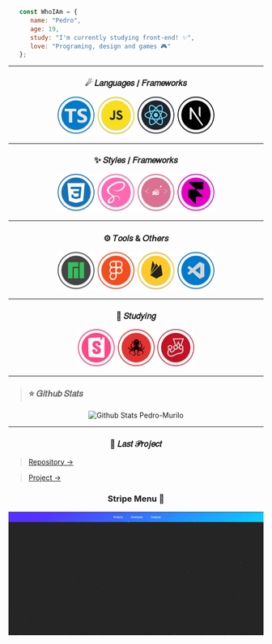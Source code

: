 ```jsx
   const WhoIAm = {
      name: "Pedro",
      age: 19,
      study: "I'm currently studying front-end! ✨",
      love: "Programing, design and games 🎮"
   };
```

---
<h3 align="center">☄ 𝐿𝑎𝑛𝑔𝑢𝑎𝑔𝑒𝑠 / 𝐹𝑟𝑎𝑚𝑒𝑤𝑜𝑟𝑘𝑠</h3>

<p align="center">

  <img width="75px"  alt="Typescript" src="https://github.com/Pedro-Murilo/Pedro-Murilo/blob/main/.github/typescript-icon.svg" />

  <img width="75px" alt="JavaScript" src="https://github.com/Pedro-Murilo/Pedro-Murilo/blob/main/.github/js-icon.svg"/>

  <img width="75px" alt="React JS" src="https://github.com/Pedro-Murilo/Pedro-Murilo/blob/main/.github/react-icon.svg" />

  <img width="75px" alt="Next JS" src="https://github.com/Pedro-Murilo/Pedro-Murilo/blob/main/.github/nextjs-icon.svg"/>

</p>

---
<h3 align="center">✨ 𝑆𝑡𝑦𝑙𝑒𝑠 / 𝐹𝑟𝑎𝑚𝑒𝑤𝑜𝑟𝑘𝑠</h3>

<p align="center">

  <img width="75px" alt="CSS3" src="https://github.com/Pedro-Murilo/Pedro-Murilo/blob/main/.github/css-icon.svg" />

  <img width="75px" alt="SASS" src="https://github.com/Pedro-Murilo/Pedro-Murilo/blob/main/.github/sass-icon.svg"/>

  <img width="75px" alt="Styled Components" src="https://github.com/Pedro-Murilo/Pedro-Murilo/blob/main/.github/styled-components-icon.svg" />

  <img width="75px" alt="Framer Motion" src="https://github.com/Pedro-Murilo/Pedro-Murilo/blob/main/.github/framer-motion-icon.svg"/>

</p>


---
<h3 align="center">⚙ 𝑇𝑜𝑜𝑙𝑠 & 𝑂𝑡ℎ𝑒𝑟𝑠</h3>

<p align="center">

  <img width="75px" alt="Manjaro" src="https://github.com/Pedro-Murilo/Pedro-Murilo/blob/main/.github/manjaro-icon.svg" />

  <img width="75px"  alt="Figma" src="https://github.com/Pedro-Murilo/Pedro-Murilo/blob/main/.github/figma-icon.svg"/>

  <img width="75px" alt="Firebase" src="https://github.com/Pedro-Murilo/Pedro-Murilo/blob/main/.github/firebase-icon.svg"/>

  <img width="75px" alt="Visual Studio Code" src="https://github.com/Pedro-Murilo/Pedro-Murilo/blob/main/.github/vscode-icon.svg"/>

</p>

---
<h3 align="center">📒 𝑆𝑡𝑢𝑑𝑦𝑖𝑛𝑔</h3>

<p align="center">

  <img width="75px" alt="Storybook" src="https://github.com/Pedro-Murilo/Pedro-Murilo/blob/main/.github/storybook-icon.svg"/>

  <img width="75px"  alt="Testing Library" src="https://github.com/Pedro-Murilo/Pedro-Murilo/blob/main/.github/testing-library-icon.svg" />

  <img width="75px"  alt="Jest" src="https://github.com/Pedro-Murilo/Pedro-Murilo/blob/main/.github/jest-icon.svg" />

</p>

---
>### ⭐ 𝐺𝑖𝑡ℎ𝑢𝑏 𝑆𝑡𝑎𝑡𝑠

<p align="center">
<img align="center" src="https://github-readme-stats.vercel.app/api?username=Pedro-Murilo&count_private=true&bg_color=f0dec7&text_color=000&title_color=e80000&hide_border=true&line_height=24&show_icons=true&icon_color=FF0000&custom_title=Stats&hide=issues&card_height=300" alt="Github Stats Pedro-Murilo" />
</p>

---
<h3 align="center">🌟 𝐿𝑎𝑠𝑡 𝒫𝑟𝑜𝑗𝑒𝑐𝑡</h3>

> [Repository →](https://github.com/Pedro-Murilo/stripe-menu)

> [Project →](https://stripe-menu-pedro.netlify.app/)

<h3 align="center">Stripe Menu 🔵</h3>

<p align="center">
  <img src="https://github.com/Pedro-Murilo/stripe-menu/blob/main/.github/stripe-menu-vid.gif" alt="Stripe menu gif"/>
</p>


 

